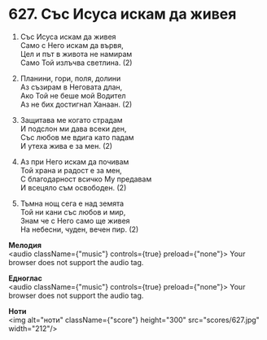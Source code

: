 # 627. Със Исуса искам да живея  

1. Със Исуса искам да живея  
Само с Него искам да вървя,  
Цел и път в живота не намирам  
Само Той излъчва светлина. (2)  

2. Планини, гори, поля, долини  
Аз съзирам в Неговата длан,  
Ако Той не беше мой Водител  
Аз не бих достигнал Ханаан. (2)  

3. Защитава ме когато страдам  
И подслон ми дава всеки ден,  
Със любов ме вдига като падам  
И утеха жива е за мен. (2)  

4. Аз при Него искам да почивам  
Той храна и радост е за мен,  
С благодарност всичко Му предавам  
И всецяло съм освободен. (2)  

5. Тъмна нощ сега е над земята  
Той ни кани със любов и мир,  
Знам че с Него само ще живея  
На небесни, чуден, вечен пир. (2)  

__Мелодия__  
<audio className={"music"} controls={true} preload={"none"}><source src="mp3/627.mp3" type="audio/mpeg"/>
Your browser does not support the audio tag.
</audio>  

__Едноглас__  
<audio className={"music"} controls={true} preload={"none"}><source src="transp/627.mp3" type="audio/mpeg"/>
Your browser does not support the audio tag.
</audio>  

__Ноти__  
<img alt="ноти" className={"score"} height="300" src="scores/627.jpg" width="212"/>
